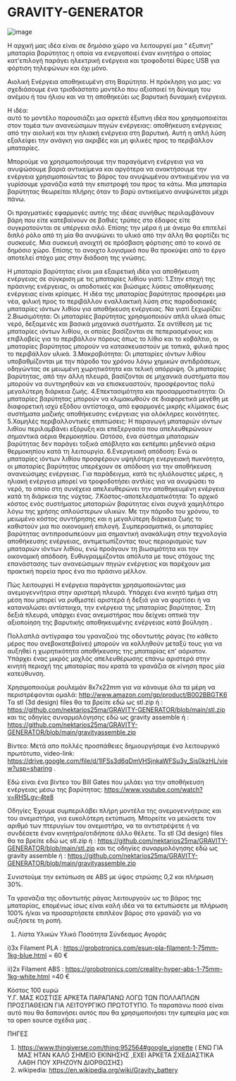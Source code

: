# GRAVITY-GENERATOR
 ![image](https://github.com/user-attachments/assets/dcb7ce1c-a8e0-4314-b64b-18891e8e8857)

Η αρχική μας ιδέα είναι σε δημόσιο χώρο να λειτουργεί μια “ έξυπνη” μπαταρία βαρύτητας η οποία να ενεργοποιεί έναν κινητήρα ο οποίος κατ'επιλογή παράγει ηλεκτρική ενέργεια και τροφοδοτεί θύρες USB για φόρτιση τηλεφώνων και όχι μόνο. 

Αιολική Ενέργεια αποθηκευμένη στη Βαρύτητα.
Η πρόκληση για μας: να σχεδιάσουμε  ένα τρισδιάστατο μοντέλο που αξιοποιεί τη δύναμη του ανέμου ή του ήλιου και να τη αποθηκεύει ως βαρυτική δυναμική ενέργεια.

Η ιδέα:                                                                                                                                                                                                                                         
αυτό το μοντέλο παρουσιάζει μια αρκετά έξυπνη ιδέα που χρησιμοποιείται στον τομέα των ανανεώσιμων πηγών ενέργειας: αποθήκευση ενέργειας από την αιολική και την ηλιακή ενέργεια στη βαρυτική. 
Αυτή η απλή λύση εξαλείφει την ανάγκη για ακριβές και μη φιλικές προς το περιβάλλον μπαταρίες.

Μπορούμε να χρησιμοποιήσουμε την παραγόμενη ενέργεια για να ανυψώσουμε βαριά αντικείμενα και αργότερα να ανακτήσουμε την ενέργεια χρησιμοποιώντας το βάρος του ανυψωμένου αντικειμένου για να γυρίσουμε γρανάζια κατά την επιστροφή του προς τα κάτω. Μια μπαταρία βαρύτητας θεωρείται πλήρης όταν το βαρύ αντικείμενο ανυψώνεται μέχρι πάνω.

Οι πραγματικές εφαρμογές αυτής της ιδέας συνήθως περιλαμβάνουν βάρη που είτε κατεβαίνουν σε βαθιές τρύπες στο έδαφος είτε συγκρατούνται σε υπέργεια σιλό.
Επίσης την μέρα ή με άνεμο θα επιτελεί διπλό ρόλο από τη μία θα ανυψώνει το υλικό από την άλλη θα φορτίζει τις συσκευές.
Μια συσκευή ανοιχτή σε πρόσβαση φόρτισης από το κοινό σε δημόσιο χώρο.
Επίσης το ανοιχτο λογισμικό που θα προκύψει από το έργο αποτελεί  στόχο μας στην διάδοση της γνώσης.

Η μπαταρία βαρύτητας  είναι μια εξαιρετική ιδέα για αποθήκευση ενέργειας σε σύγκριση με τις μπαταρίες λιθίου γιατί: 
1.Στην εποχή της πράσινης ενέργειας, οι αποδοτικές και βιώσιμες λύσεις αποθήκευσης ενέργειας είναι κρίσιμες. Η ιδέα της μπαταρίας βαρύτητας προσφέρει μια νέα, φιλική προς το περιβάλλον εναλλακτική λύση στις παραδοσιακές μπαταρίες ιόντων λιθίου για αποθήκευση ενέργειας. Να γιατί ξεχωρίζει:
2.Βιωσιμότητα:
Οι μπαταρίες βαρύτητας χρησιμοποιούν απλά υλικά όπως νερό, δεξαμενές και βασικά μηχανικά συστήματα. Σε αντίθεση με τις μπαταρίες ιόντων λιθίου, οι οποίες βασίζονται σε πεπερασμένους και επιβλαβείς για το περιβάλλον πόρους όπως το λίθιο και το κοβάλτιο, οι μπαταρίες βαρύτητας μπορούν να κατασκευαστούν με τοπικά, φιλικά προς το περιβάλλον υλικά.
3.Μακροβιότητα:
Οι μπαταρίες ιόντων λιθίου υποβαθμίζονται με την πάροδο του χρόνου λόγω χημικών αντιδράσεων, οδηγώντας σε μειωμένη χωρητικότητα και τελική απόρριψη. Οι μπαταρίες βαρύτητας, από την άλλη πλευρά, βασίζονται σε μηχανικά συστήματα που μπορούν να συντηρηθούν και να επισκευαστούν, προσφέροντας πολύ μεγαλύτερη διάρκεια ζωής.
4.Επεκτασιμότητα και προσαρμοστικότητα:
Οι μπαταρίες βαρύτητας μπορούν να κλιμακωθούν σε διαφορετικά μεγέθη με διαφορετική ισχύ εξόδου αντίστοιχα, από εφαρμογές μικρής κλίμακας έως συστήματα μαζικής αποθήκευσης ενέργειας για ολόκληρες κοινότητες. 
5.Χαμηλές περιβαλλοντικές επιπτώσεις:
Η παραγωγή μπαταριών ιόντων λιθίου περιλαμβάνει εξόρυξη και επεξεργασία που απελευθερώνουν σημαντικά αέρια θερμοκηπίου. Ωστόσο, ένα σύστημα μπαταριών βαρύτητας δεν παράγει τοξικά απόβλητα και εκπέμπει μηδενικά αέρια θερμοκηπίου κατά τη λειτουργία.
6.Ενεργειακή απόδοση:
Ενώ οι μπαταρίες ιόντων λιθίου προσφέρουν υψηλότερη ενεργειακή πυκνότητα, οι μπαταρίες βαρύτητας υπερέχουν σε απόδοση για την αποθήκευση ανανεώσιμης ενέργειας. Για παράδειγμα, κατά τις ηλιόλουστες μέρες, η ηλιακή ενέργεια μπορεί να τροφοδοτήσει αντλίες για να ανυψώσει το νερό, το οποίο στη συνέχεια απελευθερώνει την αποθηκευμένη ενέργεια κατά τη διάρκεια της νύχτας.
7.Κόστος-αποτελεσματικότητα:
Το αρχικό κόστος ενός συστήματος μπαταριών βαρύτητας είναι συχνά χαμηλότερο λόγω της χρήσης απλούστερων υλικών. Με την πάροδο του χρόνου, το μειωμένο κόστος συντήρησης και η μεγαλύτερη διάρκεια ζωής το καθιστούν μια πιο οικονομική επιλογή.
Συμπερασματικά, οι μπαταρίες βαρύτητας αντιπροσωπεύουν μια σημαντική ανακάλυψη στην τεχνολογία αποθήκευσης ενέργειας, αντιμετωπίζοντας τους περιορισμούς των μπαταριών ιόντων λιθίου, ενώ προάγουν τη βιωσιμότητα και την οικονομική απόδοση. Ευθυγραμμίζονται απόλυτα με τους στόχους της επανάστασης των ανανεώσιμων πηγών ενέργειας και παρέχουν μια πρακτική πορεία προς ένα πιο πράσινο μέλλον.


Πώς λειτουργεί
Η ενέργεια παράγεται χρησιμοποιώντας μια  ανεμογεννήτρια στην αριστερή πλευρά. Υπάρχει ένα κινητό τμήμα  στη μέση που μπορεί να ρυθμιστεί αριστερά ή δεξιά για να φορτίσει ή να καταναλώσει αντίστοιχα, την ενέργεια της μπαταρίας βαρύτητας. 
Στη δεξιά πλευρά, υπάρχει ένας ανεμιστήρας που δείχνει οπτικά την αξιοποίηση της βαρυτικής αποθηκευμένης ενέργειας κατά βούληση .

Πολλαπλά αντίγραφα του γραναζιού της οδοντωτής ράγας (το κάθετο μέρος που ανεβοκατεβαίνει) μπορούν να κολληθούν μεταξύ τους για να αυξηθεί η χωρητικότητα αποθήκευσης της μπαταρίας επ' αόριστον. Υπάρχει ένας μικρός μοχλός απελευθέρωσης επάνω αριστερά στην κινητή περιοχή της μπαταρίας που κρατά τα γρανάζια σε κίνηση προς μία κατεύθυνση.

Χρησιμοποιούμε ρουλεμάν 8x7x22mm για να κάνουμε όλα τα μέρη να περιστρέφονται ομαλά: http://www.amazon.com/gp/product/B002BBGTK6
Τα stl (3d design) files θα τα βρείτε εδώ ως stl.zip ή : https://github.com/nektarios25ma/GRAVITY-GENERATOR/blob/main/stl.zip
και τις οδηγίες συναρμολόγησης εδώ ως gravity assemble ή : https://github.com/nektarios25ma/GRAVITY-GENERATOR/blob/main/gravityassemble.zip

Βίντεο: 
Μετά απο πολλές προσπάθειες  δημιουργήσαμε ένα λειτουργικό πρωτότυπο, video-link:  https://drive.google.com/file/d/1IFSs3d6qDmVHSjnkaWFSu3y_Sis0kzHL/view?usp=sharing .

Εδώ είναι ένα βίντεο του Bill Gates που μιλάει για την αποθήκευση ενέργειας μέσω της βαρύτητας: https://www.youtube.com/watch?v=RH5Lgv-4te8


Οδηγίες
Έχουμε συμπεριλάβει πλήρη μοντέλα της ανεμογεννήτριας και του ανεμιστήρα,  για ευκολότερη εκτύπωση.  Μπορείτε να μειώσετε τον αριθμό των πτερυγίων του ανεμιστήρα, να τα αντιστρέψετε ή να συνδέσετε έναν κινητήρα/οτιδήποτε άλλο θέλετε.
Τα stl (3d design) files θα τα βρείτε εδώ ως stl.zip ή : https://github.com/nektarios25ma/GRAVITY-GENERATOR/blob/main/stl.zip
και τις οδηγίες συναρμολόγησης εδώ ως gravity assemble ή : https://github.com/nektarios25ma/GRAVITY-GENERATOR/blob/main/gravityassemble.zip

Συνιστούμε την εκτύπωση σε ABS με ύψος στρώσης 0,2 και πλήρωση 30%.

Τα γρανάζια της οδοντωτής ράγας λειτουργούν ως το βάρος της μπαταρίας, επομένως ίσως είναι καλή ιδέα να τα εκτυπώσετε με πλήρωση 100% ή/και να προσαρτήσετε επιπλέον βάρος στο γρανάζι για να αυξήσετε τη ροπή.



1. Λίστα Υλικών
Υλικό
Ποσότητα
Σύνδεσμος Αγοράς


i)3x Filament PLA : https://grobotronics.com/esun-pla-filament-1-75mm-1kg-blue.html     = 60 €

ii)2x Filament ABS : https://grobotronics.com/creality-hyper-abs-1-75mm-1kg-white.html   =40 €

Κόστος 100 ευρώ  
Υ.Γ. ΜΑΣ ΚΟΣΤΙΣΕ ΑΡΚΕΤΑ ΠΑΡΑΠΑΝΩ ΛΟΓΩ ΤΩΝ ΠΟΛΛΑΠΛΩΝ ΠΡΟΣΠΑΘΕΙΩΝ ΓΙΑ ΛΕΙΤΟΥΡΓΙΚΟ ΠΡΩΤΟΤΥΠΟ. Το παραπάνω ποσό είναι αυτό που θα δαπανήσει αυτός που θα χρησιμοποιήσει την εμπειρία μας και τα open source σχέδια μας . 

ΠΗΓΕΣ
 1) https://www.thingiverse.com/thing:952564#google_vignette ( ΕΝΩ ΓΙΑ ΜΑΣ ΗΤΑΝ ΚΑΛΟ ΣΗΜΕΙΟ ΕΚΙΝΗΣΗΣ ,ΕΧΕΙ ΑΡΚΕΤΑ ΣΧΕΔΙΑΣΤΙΚΑ ΛΑΘΗ ΠΟΥ ΧΡΗΖΟΥΝ ΔΙΟΡΘΩΣΗΣ)
 2) wikipedia:  https://en.wikipedia.org/wiki/Gravity_battery 

